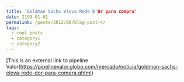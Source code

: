 ```yaml
---
title: 'Goldman Sachs eleva Rede D'Or para compra'
date: 2199-01-01
permalink: /posts/2012/08/blog-post-4/
tags:
  - cool posts
  - category1
  - category2
---
```



[This is an external link to pipeline Valor(https://pipelinevalor.globo.com/mercado/noticia/goldman-sachs-eleva-rede-dor-para-compra.ghtml)
